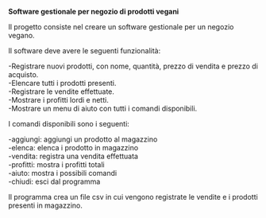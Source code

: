 **Software gestionale per negozio di prodotti vegani**


Il progetto consiste nel creare un software gestionale per un negozio vegano.

Il software deve avere le seguenti funzionalità:

-Registrare nuovi prodotti, con nome, quantità, prezzo di vendita e prezzo di acquisto.  
-Elencare tutti i prodotti presenti.  
-Registrare le vendite effettuate.  
-Mostrare i profitti lordi e netti.  
-Mostrare un menu di aiuto con tutti i comandi disponibili.  

I comandi disponibili sono i seguenti:

-aggiungi: aggiungi un prodotto al magazzino  
-elenca: elenca i prodotto in magazzino  
-vendita: registra una vendita effettuata  
-profitti: mostra i profitti totali  
-aiuto: mostra i possibili comandi  
-chiudi: esci dal programma  

Il programma crea un file csv in cui vengono registrate le vendite e i prodotti presenti in magazzino.
